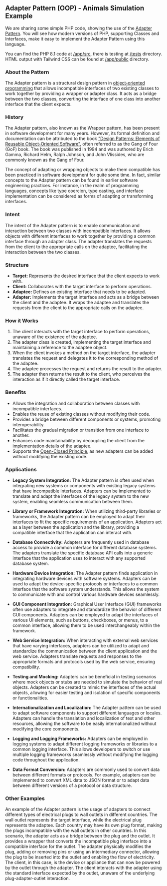 ## Adapter Pattern (OOP) - Animals Simulation Example

We are sharing some simple PHP code, showing the use of
the [Adapter Pattern](https://en.wikipedia.org/wiki/Adapter_pattern). You will see how modern versions
of PHP, supporting Classes and Interfaces, make it easy to implement the Adapter Pattern using this language.

You can find the PHP 8.1 code
at [/app/src](https://github.com/harryrampr/OOP_Adapter_Pattern-Birds_Example/tree/master/app/src), there is testing
at [/tests](https://github.com/harryrampr/OOP_Adapter_Pattern-Birds_Example/tree/master/app/tests) directory. HTML
output with Tailwind CSS can be found
at [/app/public](https://github.com/harryrampr/OOP_Adapter_Pattern-Birds_Example/tree/master/app/public) directory.

### About the Pattern

The Adapter pattern is a structural design pattern
in [object-oriented programming](https://en.wikipedia.org/wiki/Object-oriented_programming) that allows incompatible
interfaces of two existing classes to work together by providing a wrapper or adapter class. It acts as a bridge between
the two classes, converting the interface of one class into another interface that the client expects.

### History

The Adapter pattern, also known as the Wrapper pattern, has been present in software development for many years.
However, its formal definition and documentation can be attributed to the book ["Design Patterns: Elements of Reusable
Object-Oriented Software"](https://en.wikipedia.org/wiki/Design_Patterns), often referred to as the Gang of Four (GoF)
book. The book was published in 1994 and was authored by Erich Gamma, Richard Helm, Ralph Johnson, and John Vlissides,
who are commonly known as the Gang of Four.

The concept of adapting or wrapping objects to make them compatible has been practiced in software development for quite
some time. In fact, similar concepts to the Adapter pattern can be found in earlier software engineering practices. For
instance, in the realm of programming languages, concepts like type coercion, type casting, and interface implementation
can be considered as forms of adapting or transforming interfaces.

### Intent

The intent of the Adapter pattern is to enable communication and interaction between two classes with incompatible
interfaces. It allows objects with different interfaces to work together by providing a common interface through an
adapter class. The adapter translates the requests from the client to the appropriate calls on the adaptee, facilitating
the interaction between the two classes.

### Structure

- **Target:** Represents the desired interface that the client expects to work with.
- **Client:** Collaborates with the target interface to perform operations.
- **Adaptee:** Defines an existing interface that needs to be adapted.
- **Adapter:** Implements the target interface and acts as a bridge between the client and the adaptee. It wraps the
  adaptee and translates the requests from the client to the appropriate calls on the adaptee.

### How it Works

1. The client interacts with the target interface to perform operations, unaware of the existence of the adaptee.
2. The adapter class is created, implementing the target interface and maintaining a reference to the adaptee object.
3. When the client invokes a method on the target interface, the adapter translates the request and delegates it to the
   corresponding method of the adaptee.
4. The adaptee processes the request and returns the result to the adapter.
5. The adapter then returns the result to the client, who perceives the interaction as if it directly called the target
   interface.

### Benefits

- Allows the integration and collaboration between classes with incompatible interfaces.
- Enables the reuse of existing classes without modifying their code.
- Provides a bridge between different components or systems, promoting interoperability.
- Facilitates the gradual migration or transition from one interface to another.
- Enhances code maintainability by decoupling the client from the implementation details of the adaptee.
- Supports the [Open-Closed Principle](https://en.wikipedia.org/wiki/Open%E2%80%93closed_principle), as new adapters can
  be added without modifying the existing code.

### Applications

- **Legacy System Integration:** The Adapter pattern is often used when integrating new systems or components with
  existing legacy systems that have incompatible interfaces. Adapters can be implemented to translate and adapt the
  interfaces of the legacy system to the new system, enabling seamless communication between them.

- **Library or Framework Integration:** When utilizing third-party libraries or frameworks, the Adapter pattern can be
  employed to adapt their interfaces to fit the specific requirements of an application. Adapters act as a layer
  between the application and the library, providing a compatible interface that the application can interact with.

- **Database Connectivity:** Adapters are frequently used in database access to provide a common interface for different
  database systems. The adapters translate the specific database API calls into a generic interface that the application
  uses to interact with any supported database system.

- **Hardware Device Integration:** The Adapter pattern finds application in integrating hardware devices with software
  systems. Adapters can be used to adapt the device-specific protocols or interfaces to a common interface that the
  software system understands. This allows the system to communicate with and control various hardware devices
  seamlessly.

- **GUI Component Integration:** Graphical User Interface (GUI) frameworks often use adapters to integrate and
  standardize the behavior of different GUI components. Adapters can be employed to adapt the interfaces of various UI
  elements, such as buttons, checkboxes, or menus, to a common interface, allowing them to be used interchangeably
  within the framework.

- **Web Service Integration:** When interacting with external web services that have varying interfaces, adapters can be
  utilized to adapt and standardize the communication between the client application and the web service. Adapters
  translate requests and responses to the appropriate formats and protocols used by the web service, ensuring
  compatibility.

- **Testing and Mocking:** Adapters can be beneficial in testing scenarios where mock objects or stubs are needed to
  simulate the behavior of real objects. Adapters can be created to mimic the interfaces of the actual objects, allowing
  for easier testing and isolation of specific components or functionalities.

- **Internationalization and Localization:** The Adapter pattern can be used to adapt software components to support
  different languages or locales. Adapters can handle the translation and localization of text and other resources,
  allowing the software to be easily internationalized without modifying the core components.

- **Logging and Logging Frameworks:** Adapters can be employed in logging systems to adapt different logging frameworks
  or libraries to a common logging interface. This allows developers to switch or use multiple logging frameworks
  seamlessly without modifying the logging code throughout the application.

- **Data Format Conversion:** Adapters are commonly used to convert data between different formats or protocols. For
  example, adapters can be implemented to convert XML data to JSON format or to adapt data between different versions of
  a protocol or data structure.

### Other Examples

An example of the Adapter pattern is the usage of adapters to connect different types of electrical plugs to wall
outlets in different countries. The wall outlet represents the target interface, while the electrical plug represents
the adaptee. Each country may have its own plug format, making the plugs incompatible with the wall outlets in other
countries. In this scenario, the adapter acts as a bridge between the plug and the outlet. It provides a wrapper that
converts the incompatible plug interface into a compatible interface for the outlet. The adapter physically modifies the
plug, adding or removing pins or using an intermediary connector, allowing the plug to be inserted into the outlet and
enabling the flow of electricity. The client, in this case, is the device or appliance that can now be powered by the
outlet through the adapter. The client interacts with the adapter using the standard interface expected by the outlet,
unaware of the underlying plug-adapter-outlet interaction.